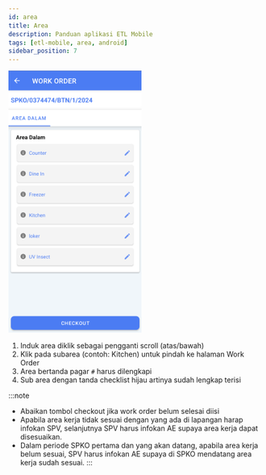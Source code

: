 ```yaml
---
id: area
title: Area
description: Panduan aplikasi ETL Mobile
tags: [etl-mobile, area, android]
sidebar_position: 7
---
```

![Area](./img/wo.png)
1. Induk area diklik sebagai pengganti scroll (atas/bawah)
2. Klik pada subarea (contoh: Kitchen) untuk pindah ke halaman Work Order
3. Area bertanda pagar `#` harus dilengkapi
4. Sub area dengan tanda checklist hijau artinya sudah lengkap terisi

:::note
* Abaikan tombol checkout jika work order belum selesai diisi
* Apabila area kerja tidak sesuai dengan yang ada di lapangan harap infokan SPV, selanjutnya SPV harus infokan AE supaya area kerja dapat disesuaikan.
* Dalam periode SPKO pertama dan yang akan datang, apabila area kerja belum sesuai, SPV harus infokan AE supaya di SPKO mendatang area kerja sudah sesuai.
:::


